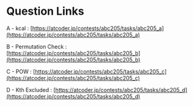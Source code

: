 # Question Links

A - kcal : [https://atcoder.jp/contests/abc205/tasks/abc205_a](https://atcoder.jp/contests/abc205/tasks/abc205_a)

B - Permutation Check : [https://atcoder.jp/contests/abc205/tasks/abc205_b](https://atcoder.jp/contests/abc205/tasks/abc205_b)

C - POW : [https://atcoder.jp/contests/abc205/tasks/abc205_c](https://atcoder.jp/contests/abc205/tasks/abc205_c)

D - Kth Excluded : [https://atcoder.jp/contests/abc205/tasks/abc205_d](https://atcoder.jp/contests/abc205/tasks/abc205_d)
